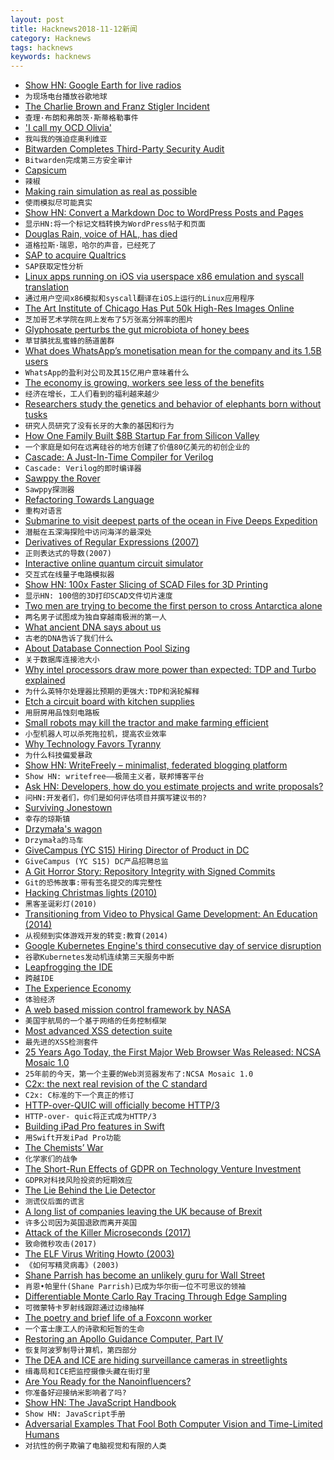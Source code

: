 ```yaml
---
layout: post
title: Hacknews2018-11-12新闻
category: Hacknews
tags: hacknews
keywords: hacknews
---
```




- [Show HN: Google Earth for live radios](http://radio.garden)
- `为现场电台播放谷歌地球`
- [The Charlie Brown and Franz Stigler Incident](https://www.globalo.com/history-wwii-charlie-brown-franz-stigler-incident/)
- `查理·布朗和弗朗茨·斯蒂格勒事件`
- [&#39;I call my OCD Olivia&#39;](https://www.bbc.com/news/stories-45879034)
- `我叫我的强迫症奥利维亚`
- [Bitwarden Completes Third-Party Security Audit](https://blog.bitwarden.com/bitwarden-completes-third-party-security-audit-c1cc81b6d33)
- `Bitwarden完成第三方安全审计`
- [Capsicum](https://oshogbo.vexillium.org/blog/57/)
- `辣椒`
- [Making rain simulation as real as possible](http://rainbowhunt.me/?plays)
- `使雨模拟尽可能真实`
- [Show HN: Convert a Markdown Doc to WordPress Posts and Pages](https://scribewp.com)
- `显示HN:将一个标记文档转换为WordPress帖子和页面`
- [Douglas Rain, voice of HAL, has died](https://www.mystratfordnow.com/56807/stratford-festival-founder-dies/#)
- `道格拉斯·瑞恩，哈尔的声音，已经死了`
- [SAP to acquire Qualtrics](https://news.sap.com/2018/11/sap-to-acquire-qualtrics-experience-management/)
- `SAP获取定性分析`
- [Linux apps running on iOS via userspace x86 emulation and syscall translation](https://ish.app/)
- `通过用户空间x86模拟和syscall翻译在iOS上运行的Linux应用程序`
- [The Art Institute of Chicago Has Put 50k High-Res Images Online](https://kottke.org/18/11/the-art-institute-of-chicago-has-put-50000-high-res-images-from-their-collection-online)
- `芝加哥艺术学院在网上发布了5万张高分辨率的图片`
- [Glyphosate perturbs the gut microbiota of honey bees](http://www.pnas.org/content/115/41/10305)
- `草甘膦扰乱蜜蜂的肠道菌群`
- [What does WhatsApp’s monetisation mean for the company and its 1.5B users](https://factordaily.com/whatsapp-monetisation/)
- `WhatsApp的盈利对公司及其15亿用户意味着什么`
- [The economy is growing, workers see less of the benefits](https://www.bloomberg.com/view/articles/2018-07-25/states-should-ban-contracts-barring-workers-from-joining-rivals)
- `经济在增长，工人们看到的福利越来越少`
- [Researchers study the genetics and behavior of elephants born without tusks](https://www.nationalgeographic.com/animals/2018/11/wildlife-watch-news-tuskless-elephants-behavior-change/)
- `研究人员研究了没有长牙的大象的基因和行为`
- [How One Family Built $8B Startup Far from Silicon Valley](https://www.bloomberg.com/news/articles/2018-11-12/how-one-family-built-8-billion-startup-far-from-silicon-valley)
- `一个家庭是如何在远离硅谷的地方创建了价值80亿美元的初创企业的`
- [Cascade: A Just-In-Time Compiler for Verilog](https://github.com/vmware/cascade)
- `Cascade: Verilog的即时编译器`
- [Sawppy the Rover](https://github.com/Roger-random/Sawppy_Rover)
- `Sawppy探测器`
- [Refactoring Towards Language](https://blog.metaobject.com/2018/11/refactoring-towards-language.html)
- `重构对语言`
- [Submarine to visit deepest parts of the ocean in Five Deeps Expedition](https://www.businessinsider.com/submarine-to-visit-deepest-parts-of-the-ocean-in-five-deeps-expedition-2018-10)
- `潜艇在五深海探险中访问海洋的最深处`
- [Derivatives of Regular Expressions (2007)](http://lambda-the-ultimate.org/node/2293/)
- `正则表达式的导数(2007)`
- [Interactive online quantum circuit simulator](https://strawberryfields.ai/)
- `交互式在线量子电路模拟器`
- [Show HN: 100x Faster Slicing of SCAD Files for 3D Printing](https://github.com/moehriegitt/hob3l)
- `显示HN: 100倍的3D打印SCAD文件切片速度`
- [Two men are trying to become the first person to cross Antarctica alone](https://www.nytimes.com/2018/11/11/sports/antarctica-race.html)
- `两名男子试图成为独自穿越南极洲的第一人`
- [What ancient DNA says about us](https://newhumanist.org.uk/articles/5335/what-ancient-dna-says-about-us)
- `古老的DNA告诉了我们什么`
- [About Database Connection Pool Sizing](https://github.com/brettwooldridge/HikariCP/wiki/About-Pool-Sizing)
- `关于数据库连接池大小`
- [Why intel processors draw more power than expected: TDP and Turbo explained](https://www.anandtech.com/show/13544/why-intel-processors-draw-more-power-than-expected-tdp-turbo)
- `为什么英特尔处理器比预期的更强大:TDP和涡轮解释`
- [Etch a circuit board with kitchen supplies](https://www.instructables.com/id/Make-a-Circuit-Board-With-Household-Goods/)
- `用厨房用品蚀刻电路板`
- [Small robots may kill the tractor and make farming efficient](https://www.wired.co.uk/article/farming-robots-small-robot-company-tractors)
- `小型机器人可以杀死拖拉机，提高农业效率`
- [Why Technology Favors Tyranny](https://www.theatlantic.com/magazine/archive/2018/10/yuval-noah-harari-technology-tyranny/568330/)
- `为什么科技偏爱暴政`
- [Show HN: WriteFreely – minimalist, federated blogging platform](https://writefreely.org)
- `Show HN: writefree——极简主义者，联邦博客平台`
- [Ask HN: Developers, how do you estimate projects and write proposals?](item?id=18433475)
- `问HN:开发者们，你们是如何评估项目并撰写建议书的?`
- [Surviving Jonestown](https://www.politico.com/magazine/story/2018/11/10/jonestown-massacre-first-person-speier-ryan-jones-222222)
- `幸存的琼斯镇`
- [Drzymała&#39;s wagon](https://en.wikipedia.org/wiki/Drzyma%C5%82a%27s_wagon)
- `Drzymała的马车`
- [GiveCampus (YC S15) Hiring Director of Product in DC](https://www.givecampus.com/careers#product)
- `GiveCampus (YC S15) DC产品招聘总监`
- [A Git Horror Story: Repository Integrity with Signed Commits](https://mikegerwitz.com/papers/git-horror-story)
- `Git的恐怖故事:带有签名提交的库完整性`
- [Hacking Christmas lights (2010)](http://www.deepdarc.com/2010/11/27/hacking-christmas-lights/)
- `黑客圣诞彩灯(2010)`
- [Transitioning from Video to Physical Game Development: An Education (2014)](http://ryancreighton.com/transitioning-from-video-to-physical-game-development-an-education/)
- `从视频到实体游戏开发的转变:教育(2014)`
- [Google Kubernetes Engine&#39;s third consecutive day of service disruption](https://status.cloud.google.com/incident/container-engine/18005)
- `谷歌Kubernetes发动机连续第三天服务中断`
- [Leapfrogging the IDE](https://amasad.me/leapfrog?hn=1)
- `跨越IDE`
- [The Experience Economy](https://stratechery.com/2018/the-experience-economy/)
- `体验经济`
- [A web based mission control framework by NASA](https://github.com/nasa/openmct)
- `美国宇航局的一个基于网络的任务控制框架`
- [Most advanced XSS detection suite](https://github.com/s0md3v/XSStrike)
- `最先进的XSS检测套件`
- [25 Years Ago Today, the First Major Web Browser Was Released: NCSA Mosaic 1.0](http://www.ncsa.illinois.edu/enabling/mosaic/versions)
- `25年前的今天，第一个主要的Web浏览器发布了:NCSA Mosaic 1.0`
- [C2x: the next real revision of the C standard](https://gustedt.wordpress.com/2018/11/12/c2x/)
- `C2x: C标准的下一个真正的修订`
- [HTTP-over-QUIC will officially become HTTP/3](https://daniel.haxx.se/blog/2018/11/11/http-3/)
- `HTTP-over- quic将正式成为HTTP/3`
- [Building iPad Pro features in Swift](https://www.swiftbysundell.com/posts/building-ipad-pro-features-in-swift)
- `用Swift开发iPad Pro功能`
- [The Chemists’ War](https://www.nytimes.com/2018/11/10/science/chemical-weapons-world-war-1-armistice.html)
- `化学家们的战争`
- [The Short-Run Effects of GDPR on Technology Venture Investment](https://papers.ssrn.com/sol3/papers.cfm?abstract_id=3278912)
- `GDPR对科技风险投资的短期效应`
- [The Lie Behind the Lie Detector](https://antipolygraph.org/cgi-bin/forums/YaBB.pl?num=1541951242)
- `测谎仪后面的谎言`
- [A long list of companies leaving the UK because of Brexit](https://threader.app/thread/1061554026284834817)
- `许多公司因为英国退欧而离开英国`
- [Attack of the Killer Microseconds (2017)](https://cacm.acm.org/magazines/2017/4/215032-attack-of-the-killer-microseconds/fulltext)
- `致命微秒攻击(2017)`
- [The ELF Virus Writing Howto (2003)](http://www.linuxsecurity.com/resource_files/documentation/virus-writing-HOWTO/_html/index.html)
- `《如何写精灵病毒》(2003)`
- [Shane Parrish has become an unlikely guru for Wall Street](https://www.nytimes.com/2018/11/11/business/intelligence-expert-wall-street.html)
- `肖恩•帕里什(Shane Parrish)已成为华尔街一位不可思议的领袖`
- [Differentiable Monte Carlo Ray Tracing Through Edge Sampling](https://people.csail.mit.edu/tzumao/diffrt/)
- `可微蒙特卡罗射线跟踪通过边缘抽样`
- [The poetry and brief life of a Foxconn worker](https://libcom.org/blog/xulizhi-foxconn-suicide-poetry)
- `一个富士康工人的诗歌和短暂的生命`
- [Restoring an Apollo Guidance Computer, Part IV](https://rescue1130.blogspot.com/2018/11/restoring-apollo-guidance-computer-part_10.html)
- `恢复阿波罗制导计算机，第四部分`
- [The DEA and ICE are hiding surveillance cameras in streetlights](https://qz.com/1458475/the-dea-and-ice-are-hiding-surveillance-cameras-in-streetlights/)
- `缉毒局和ICE把监控摄像头藏在街灯里`
- [Are You Ready for the Nanoinfluencers?](https://www.nytimes.com/2018/11/11/business/media/nanoinfluencers-instagram-influencers.html)
- `你准备好迎接纳米影响者了吗?`
- [Show HN: The JavaScript Handbook](https://jshandbook.com/)
- `Show HN: JavaScript手册`
- [Adversarial Examples That Fool Both Computer Vision and Time-Limited Humans](https://arxiv.org/abs/1802.08195)
- `对抗性的例子欺骗了电脑视觉和有限的人类`

